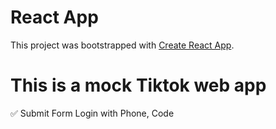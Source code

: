 # React App

This project was bootstrapped with [Create React App](https://github.com/facebook/create-react-app).

# This is a mock Tiktok web app

✅ Submit Form Login with Phone, Code

